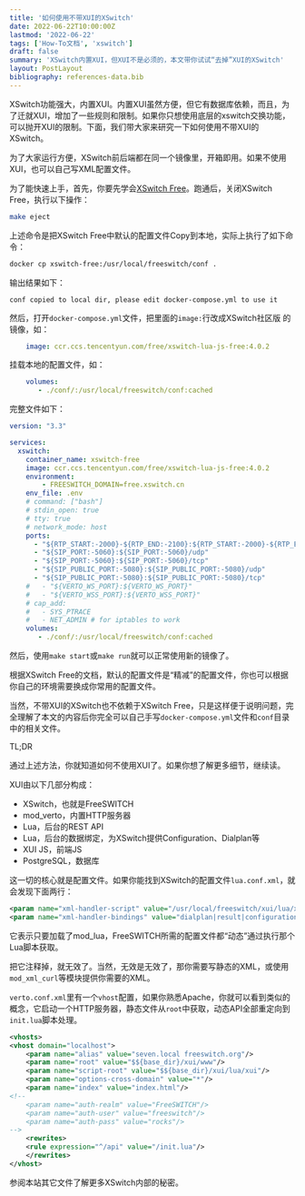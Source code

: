 ```yaml
---
title: '如何使用不带XUI的XSwitch'
date: 2022-06-22T10:00:00Z
lastmod: '2022-06-22'
tags: ['How-To文档', 'xswitch']
draft: false
summary: 'XSwitch内置XUI，但XUI不是必须的，本文带你试试“去掉”XUI的XSwitch'
layout: PostLayout
bibliography: references-data.bib
---
```


XSwitch功能强大，内置XUI。内置XUI虽然方便，但它有数据库依赖，而且，为了迁就XUI，增加了一些规则和限制。如果你只想使用底层的xswitch交换功能，可以抛开XUI的限制。下面，我们带大家来研究一下如何使用不带XUI的XSwitch。

为了大家运行方便，XSwitch前后端都在同一个镜像里，开箱即用。如果不使用XUI，也可以自己写XML配置文件。

为了能快速上手，首先，你要先学会[XSwitch Free](https://github.com/rts-cn/xswitch-free)。跑通后，关闭XSwitch Free，执行以下操作：

```sh
make eject
```

上述命令是把XSwitch Free中默认的配置文件Copy到本地，实际上执行了如下命令：

```sh
docker cp xswitch-free:/usr/local/freeswitch/conf .
```

输出结果如下：

```
conf copied to local dir, please edit docker-compose.yml to use it
```

然后，打开`docker-compose.yml`文件，把里面的`image:`行改成XSwitch社区版 的镜像，如：

```yml
    image: ccr.ccs.tencentyun.com/free/xswitch-lua-js-free:4.0.2
```

挂载本地的配置文件，如：

```yml
    volumes:
       - ./conf/:/usr/local/freeswitch/conf:cached
```

完整文件如下：

```yml
version: "3.3"

services:
  xswitch:
    container_name: xswitch-free
    image: ccr.ccs.tencentyun.com/free/xswitch-lua-js-free:4.0.2
    environment:
        - FREESWITCH_DOMAIN=free.xswitch.cn
    env_file: .env
    # command: ["bash"]
    # stdin_open: true
    # tty: true
    # network_mode: host
    ports:
      - "${RTP_START:-2000}-${RTP_END:-2100}:${RTP_START:-2000}-${RTP_END:-2100}/udp"
      - "${SIP_PORT:-5060}:${SIP_PORT:-5060}/udp"
      - "${SIP_PORT:-5060}:${SIP_PORT:-5060}/tcp"
      - "${SIP_PUBLIC_PORT:-5080}:${SIP_PUBLIC_PORT:-5080}/udp"
      - "${SIP_PUBLIC_PORT:-5080}:${SIP_PUBLIC_PORT:-5080}/tcp"
    #   - "${VERTO_WS_PORT}:${VERTO_WS_PORT}"
    #   - "${VERTO_WSS_PORT}:${VERTO_WSS_PORT}"
    # cap_add:
    #   - SYS_PTRACE
    #   - NET_ADMIN # for iptables to work
    volumes:
       - ./conf/:/usr/local/freeswitch/conf:cached
```

然后，使用`make start`或`make run`就可以正常使用新的镜像了。

根据XSwitch Free的文档，默认的配置文件是“精减”的配置文件，你也可以根据你自己的环境需要换成你常用的配置文件。

当然，不带XUI的XSwitch也不依赖于XSwitch Free，只是这样便于说明问题，完全理解了本文的内容后你完全可以自己手写`docker-compose.yml`文件和`conf`目录中的相关文件。

TL;DR

通过上述方法，你就知道如何不使用XUI了。如果你想了解更多细节，继续读。

XUI由以下几部分构成：

- XSwitch，也就是FreeSWITCH
- mod_verto，内置HTTP服务器
- Lua，后台的REST API
- Lua，后台的数据绑定，为XSwitch提供Configuration、Dialplan等
- XUI JS，前端JS
- PostgreSQL，数据库

这一切的核心就是配置文件。如果你能找到XSwitch的配置文件`lua.conf.xml`，就会发现下面两行：

```xml
<param name="xml-handler-script" value="/usr/local/freeswitch/xui/lua/xui/fs_xml_handler.lua"/>
<param name="xml-handler-bindings" value="dialplan|result|configuration|directory|channels|chatplan|languages"/>
```

它表示只要加载了mod_lua，FreeSWITCH所需的配置文件都“动态”通过执行那个Lua脚本获取。

把它注释掉，就无效了。当然，无效是无效了，那你需要写静态的XML，或使用`mod_xml_curl`等模块提供你需要的XML。

`verto.conf.xml`里有一个`vhost`配置，如果你熟悉Apache，你就可以看到类似的概念，它启动一个HTTP服务器，静态文件从`root`中获取，动态API全部重定向到`init.lua`脚本处理。

```xml
<vhosts>
<vhost domain="localhost">
    <param name="alias" value="seven.local freeswitch.org"/>
    <param name="root" value="$${base_dir}/xui/www"/>
    <param name="script-root" value="$${base_dir}/xui/lua/xui"/>
    <param name="options-cross-domain" value="*"/>
    <param name="index" value="index.html"/>
<!--
    <param name="auth-realm" value="FreeSWITCH"/>
    <param name="auth-user" value="freeswitch"/>
    <param name="auth-pass" value="rocks"/>
-->
    <rewrites>
    <rule expression="^/api" value="/init.lua"/>
    </rewrites>
</vhost>
```

参阅本站其它文件了解更多XSwitch内部的秘密。
